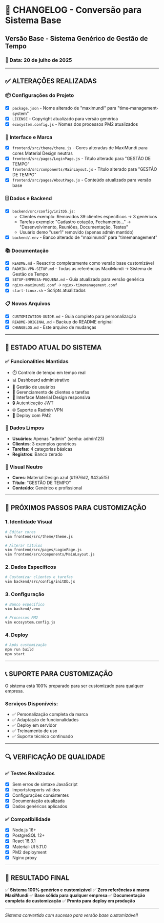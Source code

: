# 🔄 CHANGELOG - Conversão para Sistema Base

## Versão Base - Sistema Genérico de Gestão de Tempo

### 📅 Data: 20 de julho de 2025

---

## ✅ ALTERAÇÕES REALIZADAS

### 📦 **Configurações do Projeto**
- [x] `package.json` - Nome alterado de "maximundi" para "time-management-system"
- [x] `LICENSE` - Copyright atualizado para versão genérica
- [x] `ecosystem.config.js` - Nomes dos processos PM2 atualizados

### 🎨 **Interface e Marca**
- [x] `frontend/src/theme/theme.js` - Cores alteradas de MaxiMundi para cores Material Design neutras
- [x] `frontend/src/pages/LoginPage.js` - Título alterado para "GESTÃO DE TEMPO"
- [x] `frontend/src/components/MainLayout.js` - Título alterado para "GESTÃO DE TEMPO"
- [x] `frontend/src/pages/AboutPage.js` - Conteúdo atualizado para versão base

### 🗄️ **Dados e Backend**
- [x] `backend/src/config/initDb.js`:
  - Clientes exemplo: Removidos 39 clientes específicos → 3 genéricos
  - Tarefas exemplo: "Cadastro cotação, Fechamento..." → "Desenvolvimento, Reuniões, Documentação, Testes"
  - Usuário demo "user1" removido (apenas admin mantido)
- [x] `backend/.env` - Banco alterado de "maximundi" para "timemanagement"

### 📚 **Documentação**
- [x] `README.md` - Reescrito completamente como versão base customizável
- [x] `RADMIN-VPN-SETUP.md` - Todas as referências MaxiMundi → Sistema de Gestão de Tempo
- [x] `SETUP-EMPRESA-PEQUENA.md` - Guia atualizado para versão genérica
- [x] `nginx-maximundi.conf` → `nginx-timemanagement.conf`
- [x] `start-linux.sh` - Scripts atualizados

### 📋 **Novos Arquivos**
- [x] `CUSTOMIZATION-GUIDE.md` - Guia completo para personalização
- [x] `README-ORIGINAL.md` - Backup do README original
- [x] `CHANGELOG.md` - Este arquivo de mudanças

---

## 🎯 **ESTADO ATUAL DO SISTEMA**

### ✅ **Funcionalities Mantidas**
- ⏱️ Controle de tempo em tempo real
- 📊 Dashboard administrativo
- 👥 Gestão de usuários
- 🏢 Gerenciamento de clientes e tarefas
- 🎨 Interface Material Design responsiva
- 🔒 Autenticação JWT
- 🌐 Suporte a Radmin VPN
- 📱 Deploy com PM2

### 🔄 **Dados Limpos**
- **Usuários**: Apenas "admin" (senha: admin123)
- **Clientes**: 3 exemplos genéricos
- **Tarefas**: 4 categorias básicas
- **Registros**: Banco zerado

### 🎨 **Visual Neutro**
- **Cores**: Material Design azul (#1976d2, #42a5f5)
- **Título**: "GESTÃO DE TEMPO" 
- **Conteúdo**: Genérico e profissional

---

## 🚀 **PRÓXIMOS PASSOS PARA CUSTOMIZAÇÃO**

### 1. **Identidade Visual**
```bash
# Editar cores
vim frontend/src/theme/theme.js

# Alterar títulos
vim frontend/src/pages/LoginPage.js
vim frontend/src/components/MainLayout.js
```

### 2. **Dados Específicos**
```bash
# Customizar clientes e tarefas
vim backend/src/config/initDb.js
```

### 3. **Configuração**
```bash
# Banco específico
vim backend/.env

# Processos PM2
vim ecosystem.config.js
```

### 4. **Deploy**
```bash
# Após customização
npm run build
npm start
```

---

## 📞 **SUPORTE PARA CUSTOMIZAÇÃO**

O sistema está 100% preparado para ser customizado para qualquer empresa.

### Serviços Disponíveis:
- ✅ Personalização completa da marca
- ✅ Adaptação de funcionalidades
- ✅ Deploy em servidor
- ✅ Treinamento de uso
- ✅ Suporte técnico continuado

---

## 🔍 **VERIFICAÇÃO DE QUALIDADE**

### ✅ **Testes Realizados**
- [x] Sem erros de sintaxe JavaScript
- [x] Imports/exports válidos
- [x] Configurações consistentes
- [x] Documentação atualizada
- [x] Dados genéricos aplicados

### ✅ **Compatibilidade**
- [x] Node.js 16+
- [x] PostgreSQL 12+
- [x] React 18.3.1
- [x] Material-UI 5.11.0
- [x] PM2 deployment
- [x] Nginx proxy

---

## 🎉 **RESULTADO FINAL**

✅ **Sistema 100% genérico e customizável**
✅ **Zero referências à marca MaxiMundi**
✅ **Base sólida para qualquer empresa**
✅ **Documentação completa de customização**
✅ **Pronto para deploy em produção**

---

*Sistema convertido com sucesso para versão base customizável!*
